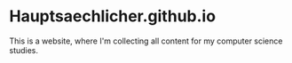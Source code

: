 # Hauptsaechlicher.github.io

This is a website, where I'm collecting all content for my computer science studies.
